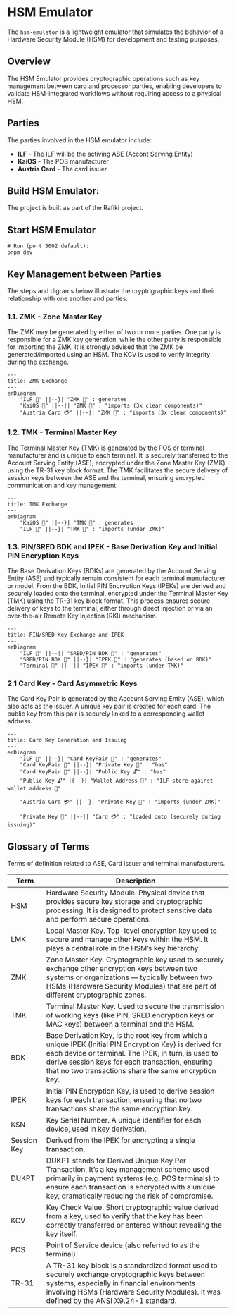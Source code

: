# HSM Emulator
The `hsm-emulator` is a lightweight emulator that simulates the behavior of a Hardware Security Module (HSM) for
development and testing purposes.

## Overview
The HSM Emulator provides cryptographic operations such as key management between card and processor parties, enabling
developers to validate HSM-integrated workflows without requiring access to a physical HSM.

## Parties
The parties involved in the HSM emulator include:
- **ILF** - The ILF will be the activing ASE (Accont Serving Entity)
- **KaiOS** - The POS manufacturer
- **Austria Card** - The card issuer

## Build HSM Emulator:
The project is built as part of the Rafiki project.

## Start HSM Emulator
```shell
# Run (port 5002 default):
pnpm dev
```

## Key Management between Parties
The steps and digrams below illustrate the cryptographic keys and their relationship with one another and parties.

### 1.1. ZMK - Zone Master Key
The ZMK may be generated by either of two or more parties. One party is responsible for a ZMK key generation, while the 
other party is responsible for importing the ZMK. It is strongly advised that the ZMK be generated/imported using an HSM.
The KCV is used to verify integrity during the exchange. 

```mermaid
---
title: ZMK Exchange
---
erDiagram
    "ILF 🏦" ||--}| "ZMK 🔑" : generates
    "KaiOS 📱" ||--|| "ZMK 🔑" : "imports (3x clear components)"
    "Austria Card 💳" ||--|| "ZMK 🔑" : "imports (3x clear components)"
```

### 1.2. TMK - Terminal Master Key
The Terminal Master Key (TMK) is generated by the POS or terminal manufacturer and is unique to each terminal. 
It is securely transferred to the Account Serving Entity (ASE), 
encrypted under the Zone Master Key (ZMK) using the TR-31 key block format. 
The TMK facilitates the secure delivery of session keys between the ASE and the terminal, 
ensuring encrypted communication and key management.

```mermaid
---
title: TMK Exchange
---
erDiagram
    "KaiOS 📱" ||--}| "TMK 🔑" : generates
    "ILF 🏦" ||--}| "TMK 🔑" : "imports (under ZMK)"
```

### 1.3. PIN/SRED BDK and IPEK - Base Derivation Key and Initial PIN Encryption Keys
The Base Derivation Keys (BDKs) are generated by the Account Serving Entity (ASE) and typically remain consistent for each terminal 
manufacturer or model. From the BDK, Initial PIN Encryption Keys (IPEKs) are derived and securely loaded onto the terminal, 
encrypted under the Terminal Master Key (TMK) using the TR-31 key block format. 
This process ensures secure delivery of keys to the terminal, either through direct injection or via an over-the-air Remote Key Injection (RKI) mechanism.

```mermaid
---
title: PIN/SRED Key Exchange and IPEK
---
erDiagram
    "ILF 🏦" ||--|| "SRED/PIN BDK 🔑" : "generates"
    "SRED/PIN BDK 🔑" ||--}| "IPEK 🔑" : "generates (based on BDK)"
    "Terminal 📱" ||--|| "IPEK 🔑" : "imports (under TMK)"
```

### 2.1 Card Key - Card Asymmetric Keys
The Card Key Pair is generated by the Account Serving Entity (ASE), which also acts as the issuer. 
A unique key pair is created for each card. 
The public key from this pair is securely linked to a corresponding wallet address.

```mermaid
---
title: Card Key Generation and Issuing
---
erDiagram
    "ILF 🏦" ||--}| "Card KeyPair 🔐" : "generates"
    "Card KeyPair 🔐" ||--}| "Private Key 🔑" : "has"
    "Card KeyPair 🔐" ||--}| "Public Key 🔓" : "has"
    "Public Key 🔓" |{--}| "Wallet Address 📇" : "ILF store against wallet address 💽"
    
    "Austria Card 💳" ||--}| "Private Key 🔑" : "imports (under ZMK)"

    "Private Key 🔑" ||--|| "Card 💳" : "loaded onto (securely during issuing)"
```

## Glossary of Terms
Terms of definition related to ASE, Card issuer and terminal manufacturers.

| Term        | Description                                                                                                                                                                                                                                                                 |
|-------------|-----------------------------------------------------------------------------------------------------------------------------------------------------------------------------------------------------------------------------------------------------------------------------|
| HSM         | Hardware Security Module. Physical device that provides secure key storage and cryptographic processing. It is designed to protect sensitive data and perform secure operations.                                                                                            |
| LMK         | Local Master Key. Top-level encryption key used to secure and manage other keys within the HSM. It plays a central role in the HSM’s key hierarchy.                                                                                                                         |
| ZMK         | Zone Master Key. Cryptographic key used to securely exchange other encryption keys between two systems or organizations — typically between two HSMs (Hardware Security Modules) that are part of different cryptographic zones.                                            |
| TMK         | Terminal Master Key. Used to secure the transmission of working keys (like PIN, SRED encryption keys or MAC keys) between a terminal and the HSM.                                                                                                                           |
| BDK         | Base Derivation Key, is the root key from which a unique IPEK (Initial PIN Encryption Key) is derived for each device or terminal. The IPEK, in turn, is used to derive session keys for each transaction, ensuring that no two transactions share the same encryption key. |
| IPEK        | Initial PIN Encryption Key, is used to derive session keys for each transaction, ensuring that no two transactions share the same encryption key.                                                                                                                           |
| KSN         | Key Serial Number. A unique identifier for each device, used in key derivation.                                                                                                                                                                                             |
| Session Key | Derived from the IPEK for encrypting a single transaction.                                                                                                                                                                                                                  |
| DUKPT       | DUKPT stands for Derived Unique Key Per Transaction. It’s a key management scheme used primarily in payment systems (e.g. POS terminals) to ensure each transaction is encrypted with a unique key, dramatically reducing the risk of compromise.                           |
| KCV         | Key Check Value. Short cryptographic value derived from a key, used to verify that the key has been correctly transferred or entered without revealing the key itself.                                                                                                      |
| POS         | Point of Service device (also referred to as the terminal).                                                                                                                                                                                                                 |
| TR-31       | A TR-31 key block is a standardized format used to securely exchange cryptographic keys between systems, especially in financial environments involving HSMs (Hardware Security Modules). It was defined by the ANSI X9.24-1 standard.                                      |
